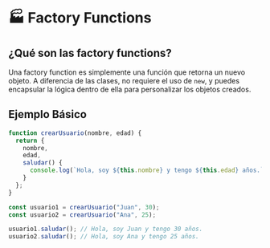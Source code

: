 # 🏭 Factory Functions

## ¿Qué son las factory functions?

Una factory function es simplemente una función que retorna un nuevo objeto. A diferencia de las clases, no requiere el uso de `new`, y puedes encapsular la lógica dentro de ella para personalizar los objetos creados.

## Ejemplo Básico

```javascript
function crearUsuario(nombre, edad) {
  return {
    nombre,
    edad,
    saludar() {
      console.log(`Hola, soy ${this.nombre} y tengo ${this.edad} años.`);
    }
  };
}

const usuario1 = crearUsuario("Juan", 30);
const usuario2 = crearUsuario("Ana", 25);

usuario1.saludar(); // Hola, soy Juan y tengo 30 años.
usuario2.saludar(); // Hola, soy Ana y tengo 25 años.
```